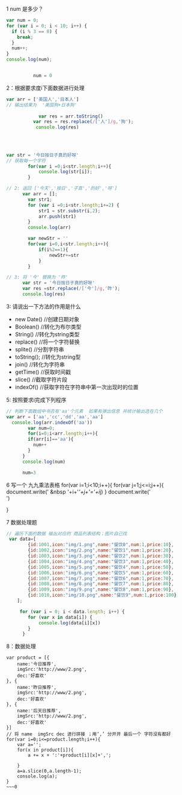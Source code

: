 1 num 是多少？ 
```js
var num = 0;
for (var i = 0; i < 10; i++) {
  if (i % 3 == 0) {
    break;
  }
  num++;
}
console.log(num);


          num = 0
```

2：根据要求度i下面数据进行处理
~~~js
var arr = ['美国人','日本人']
// 输出结果为  '美国狗+日本狗'
       
        	var res = arr.toString()
          var res = res.replace(/['人']/g,'狗');
           console.log(res)
        
        
       

var str = '今日按日子真的好呀'
// 获取每一个字符
        for(var i =0;i<str.length;i++){
            console.log(str[i]);
        }

// 2: 返回 ['今天','按日','子真','的好','呀']
      var arr = [];
        var str1;
        for (var i =0;i<str.length;i+=2) {
            str1 = str.substr(i,2);
            arr.push(str1)
        }
        console.log(arr)

		var newStr = ''
        for(var i=0,i<str.length;i++){
            if(i%2==1){
                newStr+=str
            }
        }

// 3: 将 '今' 替换为 '昨'
      var str = '今日按日子真的好呀'
      var res =str.replace(/['今']/g,'昨');
      console.log(res)
~~~

3: 请说出一下方法的作用是什么
  - new Date()  //创建日期对象
  - Boolean()   //转化为布尔类型
  - String()     //转化为string类型
  - replace()   //将一个字符替换
  - splite()    //分割字符串
  - toString(); //转化为string型
  - join()      //转化为字符串
  - getTime()   //获取时间戳
  - slice()     //截取字符片段
  - indexOf()   //获取字符在字符串中第一次出现时的位置

5: 按照要求i完成下列程序
~~~js
// 判断下面数组中书否有'aa'个元素  如果有弹出信息 并统计输出选在几个
var arr = ['aa','cc','dd','aa','aa']
  console.log(arr.indexOf('aa'))
        var num=0;
        for(i=0;i<arr.length;i++){
        if(arr[i]=='aa'){
          num++
        }
      }
      console.log(num)

      num=3
~~~

6 写一个 九九乘法表格
  for(var i=1;i<10;i++){
  for(var j=1;j<=i;j++){            
    document.write(' &nbsp '+i+'*'+j+'='+i*j)
  }
  document.write('<br>')

}

7 数据处理题
~~~js
// 遍历下面的数据 输出对应的 商品列表结构；图片自己找
 var data=[
        {id:1001,icon:"img/1.png",name:"餐饮0",num:1,price:10},
        {id:1002,icon:"img/2.png",name:"餐饮1",num:1,price:20},
        {id:1003,icon:"img/3.png",name:"餐饮2",num:1,price:30},
        {id:1004,icon:"img/4.png",name:"餐饮3",num:1,price:40},
        {id:1005,icon:"img/5.png",name:"餐饮4",num:1,price:50},
        {id:1006,icon:"img/6.png",name:"餐饮5",num:1,price:60},
        {id:1007,icon:"img/7.png",name:"餐饮6",num:1,price:70},
        {id:1008,icon:"img/8.png",name:"餐饮7",num:1,price:80},
        {id:1009,icon:"img/9.png",name:"餐饮8",num:1,price:90},
        {id:1010,icon:"img/10.png",name:"餐饮9",num:1,price:100}
    ];

     for (var i = 0; i < data.length; i++) {
        for (var x in data[i]) {
            console.log(data[i][x])
        }
      }
~~~

8：数据处理
~~~JS
var product = [{
    name:'今日推荐',
    imgSrc:'http://www/2.png',
    dec:'好喜欢'
}, {
    name:'昨日推荐',
    imgSrc:'http://www/2.png',
    dec:'好喜欢'
}, {
    name:'后天日推荐',
    imgSrc:'http://www/2.png',
    dec:'好喜欢'
}]
// 将 name  imgSrc dec 进行拼接 ；用‘,’ 分开开 最后一个 字符没有都好
for(var i=0;i<=product.length;i++){
	var a='';
	for(x in product[i]){
		a += x + ':'+product[i][x]+',';
				
	}
    a=a.slice(0,a.length-1);
	console.log(a);
}
​~~~0
~~~